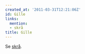 ```yaml
---
created_at: '2011-03-31T12:21:06Z'
id: Gille
links:
  mention:
  - skrå
title: Gille
---
```


Se [skrå].

  [skrå]: skrå
